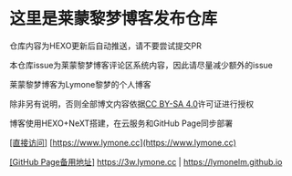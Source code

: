 # 这里是莱蒙黎梦博客发布仓库

仓库内容为HEXO更新后自动推送，请不要尝试提交PR

本仓库issue为莱蒙黎梦博客评论区系统内容，因此请尽量减少额外的issue

莱蒙黎梦博客为Lymone黎梦的个人博客

除非另有说明，否则全部博文内容依据<a href="https://creativecommons.org/licenses/by-sa/4.0/">CC BY-SA 4.0</a>许可证进行授权

博客使用HEXO+NeXT搭建，在云服务和GitHub Page同步部署

[[直接访问]](https://www.lymone.cc)
[https://www.lymone.cc](https://www.lymone.cc)

[[GitHub Page备用地址]](https://3w.lymone.cc)
https://3w.lymone.cc | https://lymonelm.github.io
